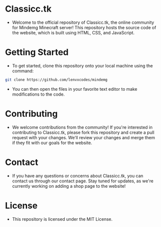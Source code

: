 # Classicc.tk
- Welcome to the official repository of Classicc.tk, the online community for Mindemg Minecraft server! This repository hosts the source code of the website, which is built using HTML, CSS, and JavaScript.

# Getting Started
- To get started, clone this repository onto your local machine using the command:

```bash
git clone https://github.com/lenvxcodes/mindemg
```
- You can then open the files in your favorite text editor to make modifications to the code.

# Contributing
- We welcome contributions from the community! If you're interested in contributing to Classicc.tk, please fork this repository and create a pull request with your changes. We'll review your changes and merge them if they fit with our goals for the website.

# Contact
- If you have any questions or concerns about Classicc.tk, you can contact us through our contact page. Stay tuned for updates, as we're currently working on adding a shop page to the website!

# License
- This repository is licensed under the MIT License.
